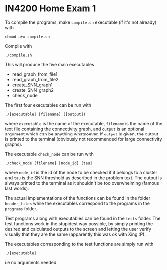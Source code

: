 # IN4200 Home Exam 1

To compile the programs, make `compile.sh` executable (if it's not already) with

```
chmod a+x compile.sh
```

Compile with

```
./compile.sh
```

This will produce the five main executables

* read_graph_from_file1
* read_graph_from_file2
* create_SNN_graph1
* create_SNN_graph2
* check_node

The first four executables can be run with

```
./[executable] [filename] ([output])
```

where `executable` is the name of the executable, `filename` is the name of the text file containing the connectivity graph, and `output` is an optional argument which can be anything whatsoever. If `output` is given, the output is printed to the terminal (obviously not recommended for large connectivity graphs).

The executable `check_node` can be run with

```
./check_node [filename] [node_id] [tau]
```

where `node_id` is the id of the node to be checked if it belongs to a cluster and `tau` is the SNN threshold as described in the problem text. The output is always printed to the terminal as it shouldn't be too overwhelming (famous last words).

The actual implementations of the functions can be found in the folder `header_files` while the executables correspond to the programs in the `programs` folder.

Test programs along with executables can be found in the `tests` folder. The test functions work in the stupidest way possible, by simply printing the desired and calculated outputs to the screen and letting the user verify visually that they are the same (apparently this was ok with Xing :P).

The executables corresponding to the test functions are simply run with

```
./[executable]
```

i.e no arguments needed.
